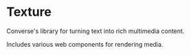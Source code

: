# Texture

Converse's library for turning text into rich multimedia content.

Includes various web components for rendering media.


